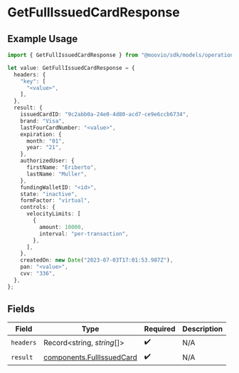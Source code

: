 # GetFullIssuedCardResponse

## Example Usage

```typescript
import { GetFullIssuedCardResponse } from "@moovio/sdk/models/operations";

let value: GetFullIssuedCardResponse = {
  headers: {
    "key": [
      "<value>",
    ],
  },
  result: {
    issuedCardID: "9c2abb0a-24e0-4d80-acd7-ce9e6ccb6734",
    brand: "Visa",
    lastFourCardNumber: "<value>",
    expiration: {
      month: "01",
      year: "21",
    },
    authorizedUser: {
      firstName: "Eriberto",
      lastName: "Muller",
    },
    fundingWalletID: "<id>",
    state: "inactive",
    formFactor: "virtual",
    controls: {
      velocityLimits: [
        {
          amount: 10000,
          interval: "per-transaction",
        },
      ],
    },
    createdOn: new Date("2023-07-03T17:01:53.987Z"),
    pan: "<value>",
    cvv: "336",
  },
};
```

## Fields

| Field                                                                  | Type                                                                   | Required                                                               | Description                                                            |
| ---------------------------------------------------------------------- | ---------------------------------------------------------------------- | ---------------------------------------------------------------------- | ---------------------------------------------------------------------- |
| `headers`                                                              | Record<string, *string*[]>                                             | :heavy_check_mark:                                                     | N/A                                                                    |
| `result`                                                               | [components.FullIssuedCard](../../models/components/fullissuedcard.md) | :heavy_check_mark:                                                     | N/A                                                                    |
